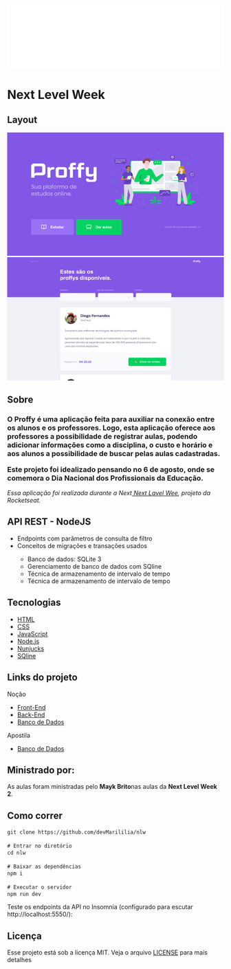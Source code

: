 <img src="./public/images/logo.svg">

<h1>Next Level Week</h1>

## Layout
<img src="./public/images/web-landing.png">
<img src="./public/images/web-list.png">

## Sobre

<h3>O <b>Proffy</b> é uma aplicação feita para auxiliar na conexão entre os alunos e os professores. Logo, esta aplicação oferece aos professores a possibilidade de registrar aulas, podendo adicionar informações como a disciplina, o custo e horário e aos alunos a possibilidade de buscar pelas aulas cadastradas.

Este projeto foi idealizado pensando no <b>6 de agosto</b>, onde se comemora o Dia Nacional dos Profissionais da Educação.</h3>

<i>Essa aplicação foi realizada durante a Next<a href="https://expressjs.com/">  Next Lavel Wee</a>, projeto da Rocketseat.</i> 

## API REST - NodeJS 

<ul> 
    <li>Endpoints com parâmetros de consulta de filtro</li>
    <li>Conceitos de migrações e transações usados</li>
    <ul> 
        <li>Banco de dados: SQLite 3</li>
        <li>Gerenciamento de banco de dados com SQline</li>
        <li>Técnica de armazenamento de intervalo de tempo</li>
        <li>Técnica de armazenamento de intervalo de tempo</li>
    </ul>
</ul>

## Tecnologias

- <a href="https://developer.mozilla.org/pt-BR/docs/Web/HTML">HTML</a>
- <a href="https://developer.mozilla.org/pt-BR/docs/Web/CSS">CSS</a>
- <a href="https://developer.mozilla.org/pt-BR/docs/Web/JavaScript">JavaScript</a>
- <a href="https://nodejs.org/en/">Node.js</a>
- <a href="https://mozilla.github.io/nunjucks/getting-started.html">Nunjucks</a>
- <a href="https://mozilla.github.io/nunjucks/getting-started.html">SQline</a>

## Links do projeto

Noção
- <a href="https://www.notion.so/Front-end-ab15ef64dbe7459aba38364cf60af9d2">Front-End</a>
- <a href="https://www.notion.so/Back-end-4440c9aeda8c47d4856a8e4d4069e379">Back-End</a>
- <a href="https://www.notion.so/Banco-de-Dados-c6b7589f7ca740979a746d9289ab71f6">Banco de Dados</a>

Apostila

- <a href="https://storage.googleapis.com/golden-wind/nextlevelweek/Apostila-NLW2.pdf">Banco de Dados</a>

## Ministrado por:

<p>As aulas foram ministradas pelo <b>Mayk Brito</b>nas aulas da <b>Next Level Week 2</b>.</p>

## Como correr

``` # Clonar o repositório
git clone https://github.com/devMarililia/nlw

# Entrar no diretório
cd nlw

# Baixar as dependências
npm i

# Executar o servidor
npm run dev
```
Teste os endpoints da API no Insomnia (configurado para escutar http://localhost:5550/):

## Licença 

<p>Esse projeto está sob a licença MIT. Veja o arquivo <a href="https://github.com/Suburbanno/Proffy/blob/master/LICENSE">LICENSE</a> para mais detalhes</p>